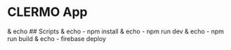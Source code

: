 # CLERMO App
& echo ## Scripts & echo - npm install & echo - npm run dev & echo - npm run build & echo - firebase deploy
